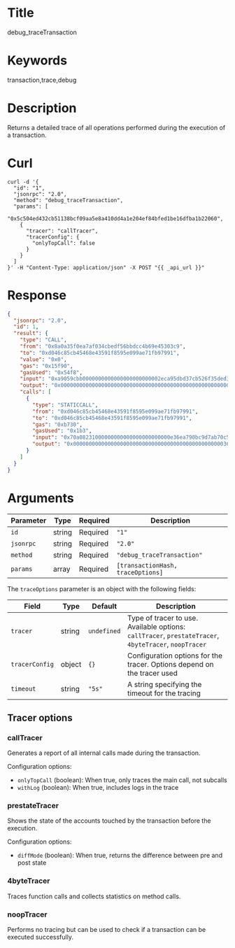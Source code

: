 # Title

debug_traceTransaction

# Keywords

transaction,trace,debug

# Description

Returns a detailed trace of all operations performed during the execution of a transaction.

# Curl

```shell
curl -d '{
  "id": "1",
  "jsonrpc": "2.0",
  "method": "debug_traceTransaction",
  "params": [
    "0x5c504ed432cb51138bcf09aa5e8a410dd4a1e204ef84bfed1be16dfba1b22060",
    {
      "tracer": "callTracer",
      "tracerConfig": {
        "onlyTopCall": false
      }
    }
  ]
}' -H "Content-Type: application/json" -X POST "{{ _api_url }}"
```

# Response

```json
{
  "jsonrpc": "2.0",
  "id": 1,
  "result": {
    "type": "CALL",
    "from": "0x8a0a35f0ea7af034cbedf56bbdcc4b69e45303c9",
    "to": "0xd046c85cb45468e43591f8595e099ae71fb97991",
    "value": "0x0",
    "gas": "0x15f90",
    "gasUsed": "0x54f8",
    "input": "0xa9059cbb0000000000000000000000002eca95dbd37cb526f35ded31c518192c18a8a92e0000000000000000000000000000000000000000000000000000000000989680",
    "output": "0x0000000000000000000000000000000000000000000000000000000000000001",
    "calls": [
      {
        "type": "STATICCALL",
        "from": "0xd046c85cb45468e43591f8595e099ae71fb97991",
        "to": "0xd046c85cb45468e43591f8595e099ae71fb97991",
        "gas": "0xb730",
        "gasUsed": "0x1b3",
        "input": "0x70a08231000000000000000000000000e36ea790bc9d7ab70c55260c66d52b1eca985f84",
        "output": "0x0000000000000000000000000000000000000000000000003635c9adc5dea00000"
      }
    ]
  }
}
```

# Arguments

| Parameter | Type | Required | Description |
|-----------|------|----------|-------------|
| `id` | string | Required | `"1"` |
| `jsonrpc` | string | Required | `"2.0"` |
| `method` | string | Required | `"debug_traceTransaction"` |
| `params` | array | Required | `[transactionHash, traceOptions]` |

The `traceOptions` parameter is an object with the following fields:

| Field | Type | Default | Description |
|-------|------|---------|-------------|
| `tracer` | string | `undefined` | Type of tracer to use. Available options: `callTracer`, `prestateTracer`, `4byteTracer`, `noopTracer` |
| `tracerConfig` | object | `{}` | Configuration options for the tracer. Options depend on the tracer used |
| `timeout` | string | `"5s"` | A string specifying the timeout for the tracing |

## Tracer options

### callTracer
Generates a report of all internal calls made during the transaction.

Configuration options:
- `onlyTopCall` (boolean): When true, only traces the main call, not subcalls
- `withLog` (boolean): When true, includes logs in the trace

### prestateTracer
Shows the state of the accounts touched by the transaction before the execution.

Configuration options:
- `diffMode` (boolean): When true, returns the difference between pre and post state

### 4byteTracer
Traces function calls and collects statistics on method calls.

### noopTracer
Performs no tracing but can be used to check if a transaction can be executed successfully.
